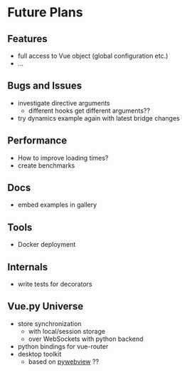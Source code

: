 # Future Plans

## Features
* full access to Vue object (global configuration etc.)
* ...

## Bugs and Issues
* investigate directive arguments
  * different hooks get different arguments??
* try dynamics example again with latest bridge changes

## Performance
* How to improve loading times?
* create benchmarks

## Docs
* embed examples in gallery

## Tools
* Docker deployment

## Internals
* write tests for decorators

## Vue.py Universe
* store synchronization
  * with local/session storage
  * over WebSockets with python backend
* python bindings for vue-router
* desktop toolkit
  * based on [pywebview](https://github.com/r0x0r/pywebview) ??

